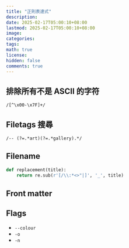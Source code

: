 ```yaml
---
title: "正則表達式"
description: 
date: 2025-02-17T05:00:10+08:00
lastmod: 2025-02-17T05:00:10+08:00
image: 
categories: 
tags: 
math: true
license: 
hidden: false
comments: true
---
```


## 排除所有不是 ASCII 的字符
```regex
/[^\x00-\x7F]+/
```

## Filetags 搜尋
```regex
/-- (?=.*art)(?=.*gallery).*/
```

## Filename
```python
def replacement(title):
    return re.sub(r'[/\\:*<>"|]', '_', title)
```

## Front matter


## Flags
- `--colour`
- `-o`
- `-n`

